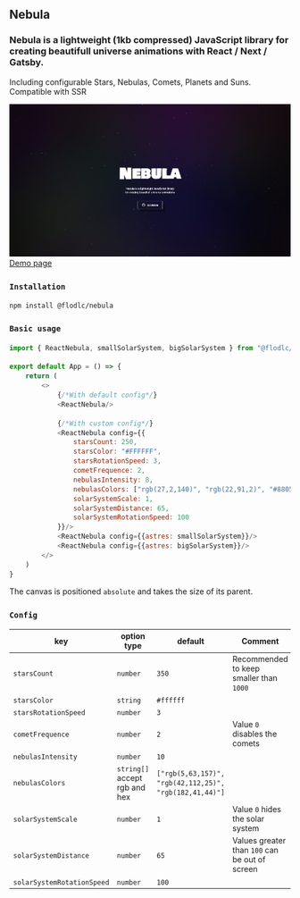 ## Nebula
### Nebula is a lightweight (1kb compressed) JavaScript library for creating beautifull universe animations with React / Next / Gatsby.
Including configurable Stars, Nebulas, Comets, Planets and Suns.  
Compatible with SSR

<a href="https://nebula-demo.vercel.app/">
    <img src="https://raw.githubusercontent.com/flodlc/nebula/master/demo.jpg" />
</a>
<a href="https://nebula-demo.vercel.app/">Demo page</a>

### `Installation`
```
npm install @flodlc/nebula
```

### `Basic usage`
```javascript
import { ReactNebula, smallSolarSystem, bigSolarSystem } from "@flodlc/nebula";

export default App = () => {
    return (
        <>
            {/*With default config*/}
            <ReactNebula/>

            {/*With custom config*/}
            <ReactNebula config={{
                starsCount: 250,
                starsColor: "#FFFFFF",
                starsRotationSpeed: 3,
                cometFrequence: 2,
                nebulasIntensity: 8,
                nebulasColors: ["rgb(27,2,140)", "rgb(22,91,2)", "#880554"],
                solarSystemScale: 1,
                solarSystemDistance: 65,
                solarSystemRotationSpeed: 100
            }}/>
            <ReactNebula config={{astres: smallSolarSystem}}/>
            <ReactNebula config={{astres: bigSolarSystem}}/>
        </>
    )
}
 ```
The canvas is positioned ``absolute`` and takes the size of its parent.
### `Config`
key | option type | default | Comment
---|-----------|---|---
`starsCount` | `number` | `350` | Recommended to keep smaller than `1000`
`starsColor` | `string` | `#ffffff`
`starsRotationSpeed` | `number` | `3`
`cometFrequence` | `number` | `2` | Value `0` disables the comets
`nebulasIntensity` | `number` | `10`
`nebulasColors` | `string[]` accept rgb and hex | `["rgb(5,63,157)", "rgb(42,112,25)", "rgb(182,41,44)"]`
`solarSystemScale` | `number` | `1` | Value `0` hides the solar system
`solarSystemDistance` | `number` | `65` | Values greater than `100` can be out of screen 
`solarSystemRotationSpeed` | `number` | `100`
